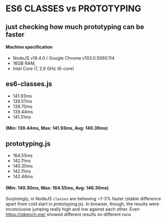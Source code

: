# ES6 CLASSES vs PROTOTYPING
## just checking how much prototyping can be faster

#### Machine specification
* NodeJS v18.4.0 / Google Chrome v103.0.5060.114
* 16GB RAM,
* Intel Core i7, 2.6 GHz (6-core)

## es6-classes.js
* 141.93ms
* 139.57ms
* 139.70ms
* 139.44ms
* 141.31ms
#### (Min: 139.44ms, Max: 141.93ms, Avg: 140.39ms)

## prototyping.js
* 164.55ms
* 142.11ms
* 140.30ms
* 142.11ms
* 142.46ms
#### (Min: 140.30ms, Max: 164.55ms, Avg: 146.30ms)

Surpisingly, in NodeJS `classes` are behaving ~1-3% faster (stable difference apart from cold start in prototyping.js).
In browser, though, the results were inconclusive jumping really high and low against each other. Even https://jsbench.me/ showed different results on different runs
